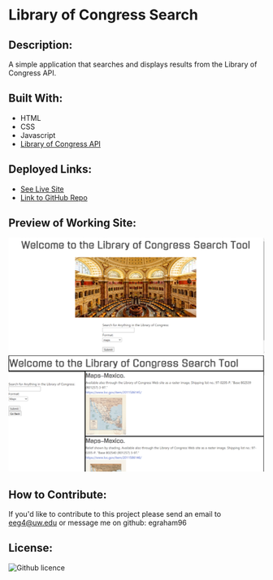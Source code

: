 # Library of Congress Search

## Description:
A simple application that searches and displays results from the Library of Congress API.

## Built With:
* HTML
* CSS
* Javascript
* [Library of Congress API](https://libraryofcongress.github.io/data-exploration/index.html)

## Deployed Links:
* [See Live Site](https://egraham96.github.io/Library-of-Congress-Search/)
* [Link to GitHub Repo](https://github.com/egraham96/Library-of-Congress-Search)
                                                                                        
## Preview of Working Site:
![Screenshot of Deployed Application](assets/ScreenshotofDeployedApplication.PNG)
![Screenshot of Deployed Application](assets/AnotherScreenshotofDeployedApplication.PNG)

## How to Contribute:
If you'd like to contribute to this project please send an email to eeg4@uw.edu or message me on github: egraham96

## License:
![Github licence](http://img.shields.io/badge/license-MIT-blue.svg)
